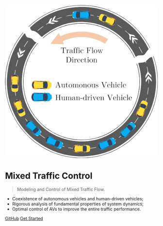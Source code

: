 <!-- _coverpage.md -->

![logo](img/coverpage.png)

# Mixed Traffic Control

> Modeling and Control of Mixed Traffic Flow.

- Coexistence of autonomous vehicles and human-driven vehicles;
- Rigorous analysis of fundamental properties of system dynamics;
- Optimal control of AVs to improve the entire traffic performance.

[GitHub](https://github.com/wangjw18/LCC)
[Get Started](home.md)
